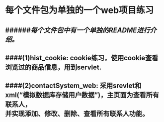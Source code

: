 #                                  每个文件包为单独的一个web项目练习  
######___每个文件包中有一个单独的README进行介绍。___
---------------------------------------------------------------------------------------------------------------------------------
####(1)hist_cookie:
              cookie练习，使用cookie查看浏览过的商品信息，用到servlet. 
---------------------------------------------------------------------------------------------------------------------------------
####(2)contactSystem_web:
             采用srevlet和xml(“模拟数据库存储用户数据”)，主页面为查看所有联系人，  
         并实现添加、修改、删除、查看所有联系人功能。
---------------------------------------------------------------------------------------------------------------------------------
